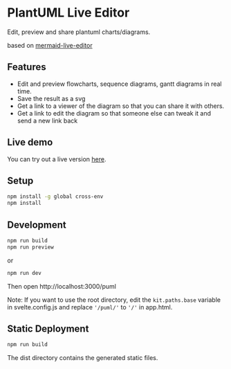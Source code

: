 # PlantUML Live Editor

Edit, preview and share plantuml charts/diagrams.

based on [mermaid-live-editor](https://github.com/mermaid-js/mermaid-live-editor)

## Features

- Edit and preview flowcharts, sequence diagrams, gantt diagrams in real time.
- Save the result as a svg
- Get a link to a viewer of the diagram so that you can share it with others.
- Get a link to edit the diagram so that someone else can tweak it and send a new link back

## Live demo

You can try out a live version [here](https://panjianning.com/puml/).

## Setup
```bash
npm install -g global cross-env
npm install
```
## Development

```bash
npm run build
npm run preview
```

or

``` bash
npm run dev
```

Then open http://localhost:3000/puml

Note: If you want to use the root directory, edit the `kit.paths.base` variable in svelte.config.js and replace
`'/puml/'` to `'/'` in app.html.

## Static Deployment

```bash
npm run build
```

The dist directory contains the generated static files.

